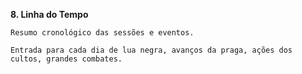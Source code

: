  **8. Linha do Tempo**

    Resumo cronológico das sessões e eventos.

    Entrada para cada dia de lua negra, avanços da praga, ações dos cultos, grandes combates.

















